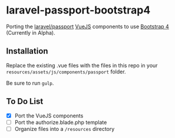 # laravel-passport-bootstrap4
Porting the [laravel/passport](https://github.com/laravel/passport) [VueJS](https://github.com/vuejs/vue) components to use [Bootstrap 4](http://v4-alpha.getbootstrap.com/) (Currently in Alpha).

## Installation
Replace the existing .vue files with the files in this repo in your `resources/assets/js/components/passport` folder.

Be sure to run `gulp`.

## To Do List
* [x] Port the VueJS components
* [ ] Port the authorize.blade.php template
* [ ] Organize files into a `/resources` directory
